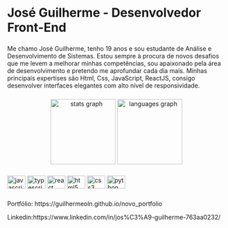 <h1 align="left">José Guilherme - Desenvolvedor Front-End</h1>

###

<p align="left">Me chamo José Guilherme, tenho 19 anos e sou estudante de Análise e Desenvolvimento de Sistemas. Estou sempre à procura de novos desafios que me levem a melhorar minhas competências, sou apaixonado pela área de desenvolvimento e pretendo me aprofundar cada dia mais. Minhas principais expertises são Html, Css, JavaScript, ReactJS, consigo desenvolver interfaces elegantes com alto nível de responsividade.</p>

###

<div align="center">
  <img src="https://github-readme-stats.vercel.app/api?hide_title=false&hide_rank=true&show_icons=true&include_all_commits=true&count_private=false&disable_animations=false&theme=dracula&locale=pt-br&hide_border=false&username=guilhermeoln" height="150" alt="stats graph"  />
  <img src="https://github-readme-stats.vercel.app/api/top-langs?locale=en&hide_title=false&layout=compact&card_width=320&langs_count=5&theme=dracula&hide_border=false&username=guilhermeoln" height="150" alt="languages graph"  />
</div>

###

<div align="left">
  <img src="https://cdn.jsdelivr.net/gh/devicons/devicon/icons/javascript/javascript-original.svg" height="30" width="42" alt="javascript logo"  />
  <img src="https://cdn.jsdelivr.net/gh/devicons/devicon/icons/typescript/typescript-plain.svg" height="30" width="42" alt="typescript logo"  />
  <img src="https://cdn.jsdelivr.net/gh/devicons/devicon/icons/react/react-original.svg" height="30" width="42" alt="react logo"  />
  <img src="https://cdn.jsdelivr.net/gh/devicons/devicon/icons/html5/html5-original.svg" height="30" width="42" alt="html5 logo"  />
  <img src="https://cdn.jsdelivr.net/gh/devicons/devicon/icons/css3/css3-original.svg" height="30" width="42" alt="css3 logo"  />
  <img src="https://cdn.jsdelivr.net/gh/devicons/devicon/icons/python/python-original.svg" height="30" width="42" alt="python logo"  />
</div>

###

<p align="left">Portfólio: https://guilhermeoln.github.io/novo_portfolio</p>
<p align="left">Linkedin:https://www.linkedin.com/in/jos%C3%A9-guilherme-763aa0232/</p>


###

